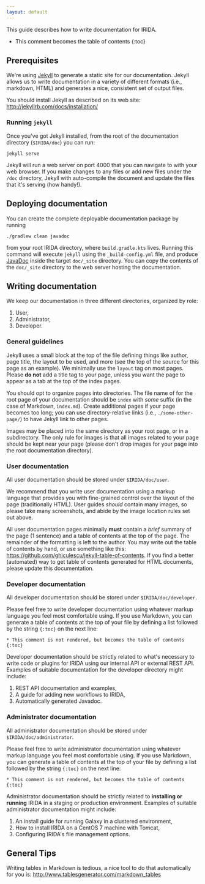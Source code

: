 ```yaml
---
layout: default
---
```


This guide describes how to write documentation for IRIDA.

* This comment becomes the table of contents
{:toc}

Prerequisites
-------------

We're using [Jekyll](http://jekyllrb.com/) to generate a static site for our documentation. Jekyll allows us to write documentation in a variety of different formats (i.e., markdown, HTML) and generates a nice, consistent set of output files.

You should install Jekyll as described on its web site: http://jekyllrb.com/docs/installation/

### Running `jekyll`

Once you've got Jekyll installed, from the root of the documentation directory (`$IRIDA/doc`) you can run:

    jekyll serve

Jekyll will run a web server on port 4000 that you can navigate to with your web browser. If you make changes to any files or add new files under the `/doc` directory, Jekyll with auto-compile the document and update the files that it's serving (how handy!).

Deploying documentation
-----------------------
You can create the complete deployable documentation package by running

    ./gradlew clean javadoc

from your root IRIDA directory, where `build.gradle.kts` lives. Running this command will execute `jekyll` using the `_build-config.yml` file, and produce [JavaDoc](https://docs.gradle.org/current/dsl/org.gradle.api.tasks.javadoc.Javadoc.html) inside the target `doc/_site` directory. You can copy the contents of the `doc/_site` directory to the web server hosting the documentation.

Writing documentation
---------------------

We keep our documentation in three different directories, organized by role:

1. User,
2. Administrator,
3. Developer.

### General guidelines

Jekyll uses a small block at the top of the file defining things like author, page title, the layout to be used, and more (see the top of the source for this page as an example). We minimally use the `layout` tag on most pages. Please **do not** add a title tag to your page, unless you want the page to appear as a tab at the top of the index pages.

You should opt to organize pages into directories. The file name of for the root page of your documentation should be `index` with *some* suffix (in the case of Markdown, `index.md`). Create additional pages if your page becomes too long; you can use directory-relative links (i.e., `./some-other-page/`) to have Jekyll link to other pages.

Images may be placed into the same directory as your root page, or in a subdirectory. The only rule for images is that all images related to your page should be kept near your page (please don't drop images for your page into the root documentation directory).

### User documentation

All user documentation should be stored under `$IRIDA/doc/user`.

We recommend that you write user documentation using a markup language that provides you with fine-grained control over the layout of the page (traditionally HTML). User guides *should* contain many images, so please take many screenshots, and abide by the image location rules set out above.

All user documentation pages minimally **must** contain a *brief* summary of the page (1 sentence) and a table of contents at the top of the page. The remainder of the formatting is left to the author. You may write out the table of contents by hand, or use something like this: https://github.com/ghiculescu/jekyll-table-of-contents. If you find a better (automated) way to get table of contents generated for HTML documents, please update this documentation.

### Developer documentation

All developer documentation should be stored under `$IRIDA/doc/developer`.

Please feel free to write developer documentation using whatever markup language you feel most comfortable using. If you use Markdown, you can generate a table of contents at the top of your file by defining a list followed by the string `{:toc}` on the next line:

    * This comment is not rendered, but becomes the table of contents
    {:toc}

Developer documentation should be strictly related to what's necessary to write code or plugins for IRIDA using our internal API or external REST API. Examples of suitable documentation for the developer directory might include:

1. REST API documentation and examples,
2. A guide for adding new workflows to IRIDA,
3. Automatically generated Javadoc.

### Administrator documentation

All administrator documentation should be stored under `$IRIDA/doc/administrator`.

Please feel free to write administrator documentation using whatever markup language you feel most comfortable using. If you use Markdown, you can generate a table of contents at the top of your file by defining a list followed by the string `{:toc}` on the next line:

    * This comment is not rendered, but becomes the table of contents
    {:toc}

Administrator documentation should be strictly related to **installing or running** IRIDA in a staging or production environment. Examples of suitable administrator documentation might include:

1. An install guide for running Galaxy in a clustered environment,
2. How to install IRIDA on a CentOS 7 machine with Tomcat,
3. Configuring IRIDA's file management options.

General Tips
------------

Writing tables in Markdown is tedious, a nice tool to do that automatically for you is: <http://www.tablesgenerator.com/markdown_tables>
